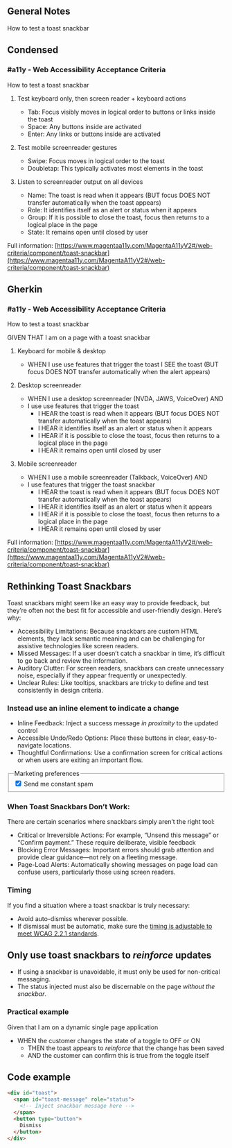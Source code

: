 ## General Notes

How to test a toast snackbar

## Condensed

### #a11y - Web Accessibility Acceptance Criteria

How to test a toast snackbar

1. Test keyboard only, then screen reader + keyboard actions

   - Tab: Focus visibly moves in logical order to buttons or links inside the toast
   - Space: Any buttons inside are activated
   - Enter: Any links or buttons inside are activated

2. Test mobile screenreader gestures

   - Swipe: Focus moves in logical order to the toast
   - Doubletap: This typically activates most elements in the toast

3. Listen to screenreader output on all devices

   - Name: The toast is read when it appears (BUT focus DOES NOT transfer automatically when the toast appears)
   - Role: It identifies itself as an alert or status when it appears
   - Group: If it is possible to close the toast, focus then returns to a logical place in the page
   - State: It remains open until closed by user

Full information: [https://www.magentaa11y.com/MagentaA11yV2#/web-criteria/component/toast-snackbar](https://www.magentaa11y.com/MagentaA11yV2#/web-criteria/component/toast-snackbar)

## Gherkin

### #a11y - Web Accessibility Acceptance Criteria

How to test a toast snackbar

GIVEN THAT I am on a page with a toast snackbar

1. Keyboard for mobile & desktop

   - WHEN I use use features that trigger the toast I SEE the toast (BUT focus DOES NOT transfer automatically when the alert appears)

2. Desktop screenreader

   - WHEN I use a desktop screenreader (NVDA, JAWS, VoiceOver) AND 
   - I use use features that trigger the toast
      - I HEAR the toast is read when it appears (BUT focus DOES NOT transfer automatically when the toast appears)
      - I HEAR it identifies itself as an alert or status when it appears
      - I HEAR if it is possible to close the toast, focus then returns to a logical place in the page
      - I HEAR it remains open until closed by user

3. Mobile screenreader

   - WHEN I use a mobile screenreader (Talkback, VoiceOver) AND
   - I use features that trigger the toast snackbar
      - I HEAR the toast is read when it appears (BUT focus DOES NOT transfer automatically when the toast appears)
      - I HEAR it identifies itself as an alert or status when it appears
      - I HEAR if it is possible to close the toast, focus then returns to a logical place in the page
      - I HEAR it remains open until closed by user

Full information: [https://www.magentaa11y.com/MagentaA11yV2#/web-criteria/component/toast-snackbar](https://www.magentaa11y.com/MagentaA11yV2#/web-criteria/component/toast-snackbar)

## Rethinking Toast Snackbars

Toast snackbars might seem like an easy way to provide feedback, but they’re often not the best fit for accessible and user-friendly design. Here’s why:

   - Accessibility Limitations: Because snackbars are custom HTML elements, they lack semantic meaning and can be challenging for assistive technologies like screen readers.
   - Missed Messages: If a user doesn’t catch a snackbar in time, it’s difficult to go back and review the information.
   - Auditory Clutter: For screen readers, snackbars can create unnecessary noise, especially if they appear frequently or unexpectedly.
   - Unclear Rules: Like tooltips, snackbars are tricky to define and test consistently in design criteria.

### Instead use an inline element to indicate a change

   - Inline Feedback: Inject a success message _in proximity_ to the updated control
   - Accessible Undo/Redo Options: Place these buttons in clear, easy-to-navigate locations.
   - Thoughtful Confirmations: Use a confirmation screen for critical actions or when users are exiting an important flow.

<example>
<fieldset>
  <legend>Marketing preferences</legend>
  <input type="checkbox" role="switch" id="spam" aria-describedby="hint-spam-message" checked="">
  <label for="spam">
   Send me constant spam
   </label>
  <div id="hint-spam" role="alert" class="alert notification inert">
    <div id="hint-spam-message">
      <!--- Use JS to inject the alert here -->
    </div>     
  </div>
</fieldset>
</example>

### When Toast Snackbars Don’t Work:
There are certain scenarios where snackbars simply aren’t the right tool:

   - Critical or Irreversible Actions: For example, “Unsend this message” or “Confirm payment.” These require deliberate, visible feedback
   - Blocking Error Messages: Important errors should grab attention and provide clear guidance—not rely on a fleeting message.
   - Page-Load Alerts: Automatically showing messages on page load can confuse users, particularly those using screen readers.

### Timing

If you find a situation where a toast snackbar is truly necessary:

   - Avoid auto-dismiss wherever possible.
   - If dismissal must be automatic, make sure the [timing is adjustable to meet WCAG 2.2.1 standards](https://www.w3.org/WAI/WCAG21/Understanding/timing-adjustable.html).
  

## Only use toast snackbars to _reinforce_ updates

   - If using a snackbar is unavoidable, it must only be used for non-critical messaging. 
   - The status injected must also be discernable on the page _without the snackbar_.

### Practical example

Given that I am on a dynamic single page application

   - WHEN the customer changes the state of a toggle to OFF or ON
      - THEN the toast appears to _reinforce_ that the change has been saved
      - AND the customer can confirm this is true from the toggle itself

## Code example

```html
<div id="toast">
  <span id="toast-message" role="status">
    <!-- Inject snackbar message here -->
  </span>
  <button type="button">
    Dismiss
  </button>
</div>
```
